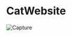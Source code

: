 # CatWebsite
![Capture](https://github.com/CCupido24/CatWebsite1/assets/157732548/66346ebd-8641-411b-9e43-6a751b8c0cd4)
